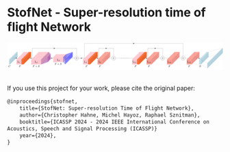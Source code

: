 # StofNet - Super-resolution time of flight Network

<img src="https://github.com/hahnec/stofnet/blob/master/docs/stofnet_arch.svg" width="750" scale="100%">

<br>
<br>

If you use this project for your work, please cite the original paper:

```
@inproceedings{stofnet,
    title={StofNet: Super-resolution Time of Flight Network},
    author={Christopher Hahne, Michel Hayoz, Raphael Sznitman},
    booktitle={ICASSP 2024 - 2024 IEEE International Conference on Acoustics, Speech and Signal Processing (ICASSP)}
    year={2024},
}
```
